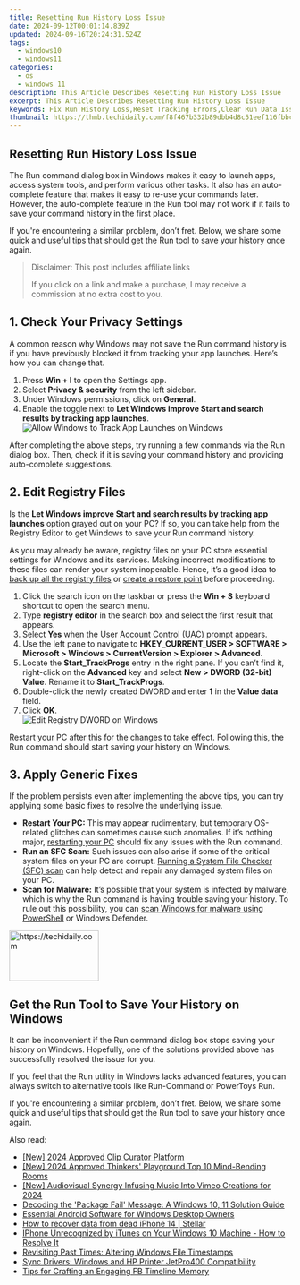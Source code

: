 ```yaml
---
title: Resetting Run History Loss Issue
date: 2024-09-12T00:01:14.839Z
updated: 2024-09-16T20:24:31.524Z
tags:
  - windows10
  - windows11
categories:
  - os
  - windows 11
description: This Article Describes Resetting Run History Loss Issue
excerpt: This Article Describes Resetting Run History Loss Issue
keywords: Fix Run History Loss,Reset Tracking Errors,Clear Run Data Issues,Run History Recovery,Address Running Gaps,Restore Run Logs,Solve Run History Problems
thumbnail: https://thmb.techidaily.com/f8f467b332b89dbb4d8c51eef116fbbce4476e735f93f6027b47c78945bb4e75.jpg
---
```


## Resetting Run History Loss Issue

 The Run command dialog box in Windows makes it easy to launch apps, access system tools, and perform various other tasks. It also has an auto-complete feature that makes it easy to re-use your commands later. However, the auto-complete feature in the Run tool may not work if it fails to save your command history in the first place.

 If you're encountering a similar problem, don’t fret. Below, we share some quick and useful tips that should get the Run tool to save your history once again.

>  Disclaimer: This post includes affiliate links
>
>  If you click on a link and make a purchase, I may receive a commission at no extra cost to you.
>

## 1\. Check Your Privacy Settings

 A common reason why Windows may not save the Run command history is if you have previously blocked it from tracking your app launches. Here’s how you can change that.

1. Press **Win + I** to open the Settings app.
2. Select **Privacy & security** from the left sidebar.
3. Under Windows permissions, click on **General**.
4. Enable the toggle next to **Let Windows improve Start and search results by tracking app launches**.  
![Allow Windows to Track App Launches on Windows](https://static1.makeuseofimages.com/wordpress/wp-content/uploads/2023/05/allow-windows-to-track-app-launches-on-windows.jpg)

 After completing the above steps, try running a few commands via the Run dialog box. Then, check if it is saving your command history and providing auto-complete suggestions.

## 2\. Edit Registry Files

 Is the **Let Windows improve Start and search results by tracking app launches** option grayed out on your PC? If so, you can take help from the Registry Editor to get Windows to save your Run command history.

 As you may already be aware, registry files on your PC store essential settings for Windows and its services. Making incorrect modifications to these files can render your system inoperable. Hence, it’s a good idea to [back up all the registry files](https://www.makeuseof.com/tag/backup-restore-windows-registry/) or [create a restore point](https://www.makeuseof.com/windows-11-create-restore-point/) before proceeding.

1. Click the search icon on the taskbar or press the **Win + S** keyboard shortcut to open the search menu.
2. Type **registry editor** in the search box and select the first result that appears.
3. Select **Yes** when the User Account Control (UAC) prompt appears.
4. Use the left pane to navigate to **HKEY\_CURRENT\_USER > SOFTWARE > Microsoft > Windows > CurrentVersion > Explorer > Advanced**.
5. Locate the **Start\_TrackProgs** entry in the right pane. If you can’t find it, right-click on the **Advanced** key and select **New > DWORD (32-bit) Value**. Rename it to **Start\_TrackProgs**.
6. Double-click the newly created DWORD and enter **1** in the **Value data** field.
7. Click **OK**.  
![Edit Registry DWORD on Windows](https://static1.makeuseofimages.com/wordpress/wp-content/uploads/2023/05/edit-registry-dword-on-windows.jpg)

 Restart your PC after this for the changes to take effect. Following this, the Run command should start saving your history on Windows.

## 3\. Apply Generic Fixes

 If the problem persists even after implementing the above tips, you can try applying some basic fixes to resolve the underlying issue.

* **Restart Your PC:** This may appear rudimentary, but temporary OS-related glitches can sometimes cause such anomalies. If it’s nothing major, [restarting your PC](https://www.makeuseof.com/windows-restart-methods/) should fix any issues with the Run command.
* **Run an SFC Scan:** Such issues can also arise if some of the critical system files on your PC are corrupt. [Running a System File Checker (SFC) scan](https://www.makeuseof.com/system-file-checker-sfc-windows/) can help detect and repair any damaged system files on your PC.
* **Scan for Malware:** It’s possible that your system is infected by malware, which is why the Run command is having trouble saving your history. To rule out this possibility, you can [scan Windows for malware using PowerShell](https://www.makeuseof.com/how-to-use-powershell-to-scan-windows-10-for-malware/) or Windows Defender.

<!-- affiliate ads begin -->
<a href="https://aligracehair.sjv.io/c/5597632/2115942/19272" target="_top" id="2115942">
  <img src="//a.impactradius-go.com/display-ad/19272-2115942" border="0" alt="https://techidaily.com" width="160" height="90"/>
</a>
<img height="0" width="0" src="https://aligracehair.sjv.io/i/5597632/2115942/19272" style="position:absolute;visibility:hidden;" border="0" />
<!-- affiliate ads end -->

## Get the Run Tool to Save Your History on Windows

 It can be inconvenient if the Run command dialog box stops saving your history on Windows. Hopefully, one of the solutions provided above has successfully resolved the issue for you.

 If you feel that the Run utility in Windows lacks advanced features, you can always switch to alternative tools like Run-Command or PowerToys Run.

 If you're encountering a similar problem, don’t fret. Below, we share some quick and useful tips that should get the Run tool to save your history once again.

<span class="atpl-alsoreadstyle">Also read:</span>
<div><ul>
<li><a href="https://youtube-sure.techidaily.com/024-approved-clip-curator-platform/"><u>[New] 2024 Approved Clip Curator Platform</u></a></li>
<li><a href="https://screen-capture.techidaily.com/new-2024-approved-thinkers-playground-top-10-mind-bending-rooms/"><u>[New] 2024 Approved Thinkers' Playground Top 10 Mind-Bending Rooms</u></a></li>
<li><a href="https://vimeo-videos.techidaily.com/new-audiovisual-synergy-infusing-music-into-vimeo-creations-for-2024/"><u>[New] Audiovisual Synergy Infusing Music Into Vimeo Creations for 2024</u></a></li>
<li><a href="https://win11-tips.techidaily.com/decoding-the-package-fail-message-a-windows-10-11-solution-guide/"><u>Decoding the 'Package Fail' Message: A Windows 10, 11 Solution Guide</u></a></li>
<li><a href="https://win11-tips.techidaily.com/essential-android-software-for-windows-desktop-owners/"><u>Essential Android Software for Windows Desktop Owners</u></a></li>
<li><a href="https://blog-min.techidaily.com/how-to-recover-data-from-dead-iphone-14-stellar-by-stellar-data-recovery-ios-iphone-data-recovery/"><u>How to recover data from dead iPhone 14 | Stellar</u></a></li>
<li><a href="https://win-blog.techidaily.com/iphone-unrecognized-by-itunes-on-your-windows-10-machine-how-to-resolve-it/"><u>IPhone Unrecognized by iTunes on Your Windows 10 Machine - How to Resolve It</u></a></li>
<li><a href="https://win11-tips.techidaily.com/revisiting-past-times-altering-windows-file-timestamps/"><u>Revisiting Past Times: Altering Windows File Timestamps</u></a></li>
<li><a href="https://driver-install.techidaily.com/sync-drivers-windows-and-hp-printer-jetpro400-compatibility/"><u>Sync Drivers: Windows and HP Printer JetPro400 Compatibility</u></a></li>
<li><a href="https://facebook-video-recording.techidaily.com/tips-for-crafting-an-engaging-fb-timeline-memory/"><u>Tips for Crafting an Engaging FB Timeline Memory</u></a></li>
</ul></div>

<ins class="adsbygoogle"
      style="display:block"
      data-ad-client="ca-pub-7571918770474297"
      data-ad-slot="8358498916"
      data-ad-format="auto"
      data-full-width-responsive="true"></ins>
    